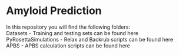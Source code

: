 # Amyloid Prediction  
In this repository you will find the following folders:  
Datasets - Training and testing sets can be found here  
PyRosettaSimulations - Relax and Backrub scripts can be found here  
APBS - APBS calculation scripts can be found here
